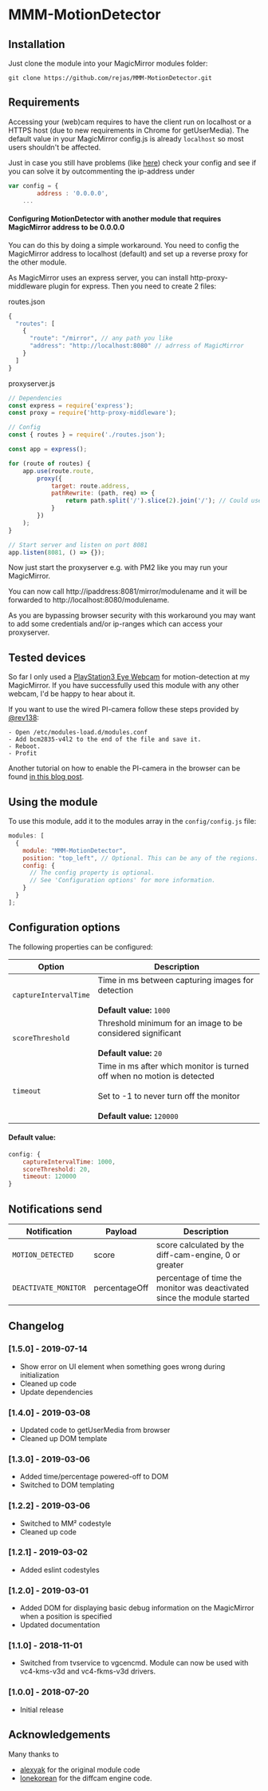 # MMM-MotionDetector

## Installation

Just clone the module into your MagicMirror modules folder:

```
git clone https://github.com/rejas/MMM-MotionDetector.git
```

## Requirements

Accessing your (web)cam requires to have the client run on localhost or a HTTPS host (due to new requirements in Chrome for getUserMedia). The default value in your MagicMirror config.js is already `localhost` so most users shouldn't be affected.

Just in case you still have problems (like [here](https://github.com/rejas/MMM-MotionDetector/issues/6)) check your config and see if you can solve it by outcommenting the ip-address under

```JavaScript
var config = {
    	address : '0.0.0.0',
	...
```

#### Configuring MotionDetector with another module that requires MagicMirror address to be 0.0.0.0

You can do this by doing a simple workaround. You need to config the MagicMirror address to localhost (default) and set up a reverse proxy for the other module.

As MagicMirror uses an express server, you can install http-proxy-middleware plugin for express. Then you need to create 2 files:

routes.json

```JavaScript
{
  "routes": [
    {
      "route": "/mirror", // any path you like
      "address": "http://localhost:8080" // adrress of MagicMirror
    }
  ]
}
```

proxyserver.js

```JavaScript
// Dependencies
const express = require('express');
const proxy = require('http-proxy-middleware');

// Config
const { routes } = require('./routes.json');

const app = express();

for (route of routes) {
    app.use(route.route,
        proxy({
            target: route.address,
            pathRewrite: (path, req) => {
                return path.split('/').slice(2).join('/'); // Could use replace, but take care of the leading '/'
            }
        })
    );
}

// Start server and listen on port 8081
app.listen(8081, () => {});
```

Now just start the proxyserver e.g. with PM2 like you may run your MagicMirror.

You can now call http://ipaddress:8081/mirror/modulename and it will be forwarded to http://localhost:8080/modulename.

As you are bypassing browser security with this workaround you may want to add some credentials and/or ip-ranges which can access your proxyserver.

## Tested devices

So far I only used a [PlayStation3 Eye Webcam](https://en.wikipedia.org/wiki/PlayStation_Eye) for motion-detection at my MagicMirror. If you have successfully used this module with any other webcam, I'd be happy to hear about it.

If you want to use the wired PI-camera follow these steps provided by [@rev138](https://github.com/rejas/MMM-MotionDetector/issues/8#issuecomment-483356950):

    - Open /etc/modules-load.d/modules.conf
    - Add bcm2835-v4l2 to the end of the file and save it.
    - Reboot.
    - Profit

Another tutorial on how to enable the PI-camera in the browser can be found [in this blog post](https://reprage.com/post/pi-camera-module-in-the-browser).

## Using the module

To use this module, add it to the modules array in the `config/config.js` file:

```javascript
modules: [
  {
    module: "MMM-MotionDetector",
    position: "top_left", // Optional. This can be any of the regions. Displays debug informations.
    config: {
      // The config property is optional.
      // See 'Configuration options' for more information.
    }
  }
];
```

## Configuration options

The following properties can be configured:

| Option                | Description                                                                                                |
| --------------------- | ---------------------------------------------------------------------------------------------------------- |
| `captureIntervalTime` | Time in ms between capturing images for detection<br><br>**Default value:** `1000`                         |
| `scoreThreshold`      | Threshold minimum for an image to be considered significant<br><br>**Default value:** `20`                 |
| `timeout`             | Time in ms after which monitor is turned off when no motion is detected<br><br>Set to -1 to never turn off the monitor<br><br>**Default value:** `120000` |

#### Default value:

```javascript
config: {
    captureIntervalTime: 1000,
    scoreThreshold: 20,
    timeout: 120000
}
```

## Notifications send

| Notification         | Payload       | Description                                                             |
| -------------------- | ------------- | ----------------------------------------------------------------------- |
| `MOTION_DETECTED`    | score         | score calculated by the diff-cam-engine, 0 or greater                   |
| `DEACTIVATE_MONITOR` | percentageOff | percentage of time the monitor was deactivated since the module started |

## Changelog

### [1.5.0] - 2019-07-14

- Show error on UI element when something goes wrong during initialization
- Cleaned up code
- Update dependencies

### [1.4.0] - 2019-03-08

- Updated code to getUserMedia from browser
- Cleaned up DOM template

### [1.3.0] - 2019-03-06

- Added time/percentage powered-off to DOM
- Switched to DOM templating

### [1.2.2] - 2019-03-06

- Switched to MM² codestyle
- Cleaned up code

### [1.2.1] - 2019-03-02

- Added eslint codestyles

### [1.2.0] - 2019-03-01

- Added DOM for displaying basic debug information on the MagicMirror when a position is specified
- Updated documentation

### [1.1.0] - 2018-11-01

- Switched from tvservice to vgcencmd. Module can now be used with vc4-kms-v3d and vc4-fkms-v3d drivers.

### [1.0.0] - 2018-07-20

- Initial release

## Acknowledgements

Many thanks to

- [alexyak](https://github.com/alexyak/motiondetector) for the original module code
- [lonekorean](https://github.com/lonekorean/diff-cam-engine/) for the diffcam engine code.
